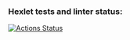 ### Hexlet tests and linter status:
[![Actions Status](https://github.com/ElenaAntoshkina/data-analytics-project-92/actions/workflows/hexlet-check.yml/badge.svg)](https://github.com/ElenaAntoshkina/data-analytics-project-92/actions)